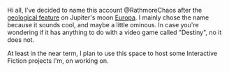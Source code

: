 Hi all, I’ve decided to name this account @RathmoreChaos after the
<a href="https://en.wikipedia.org/wiki/List_of_geological_features_on_Europa">geological feature</a>
on Jupiter's moon <a href="https://en.wikipedia.org/wiki/Europa_(moon)">Europa</a>.  I mainly chose the
name because it sounds cool, and maybe a little ominous.  In case you're wondering if it has anything
to do with a video game called "Destiny", no it does not.

At least in the near term, I plan to use this space to host some Interactive Fiction projects I'm, on working on.

<!---
RathmoreChaos/RathmoreChaos is a ✨ special ✨ repository because its `README.md` (this file) appears on your GitHub profile.
You can click the Preview link to take a look at your changes.
--->
